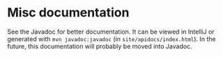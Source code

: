 # Misc documentation

See the Javadoc for better documentation. It can be viewed in IntelliJ or generated with `mvn javadoc:javadoc` (in `site/apidocs/index.html`). In the future, this documentation will probably be moved into Javadoc.
